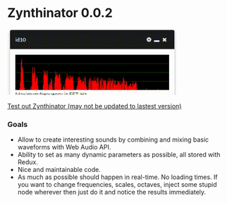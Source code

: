 # Zynthinator 0.0.2

![Alt Text](https://github.com/fredrik-hjarner/Zynthinator/blob/master/2018-01-21-02-27-34.gif)

[Test out Zynthinator (may not be updated to lastest version)](http://fredrikhjarner.se "Test out Zynthinator")

### Goals

- Allow to create interesting sounds by combining and mixing basic waveforms with Web Audio API.
- Ability to set as many dynamic parameters as possible, all stored with Redux.
- Nice and maintainable code.
- As much as possible should happen in real-time. No loading times. If you want to change frequencies, scales, octaves, inject some stupid node wherever then just do it and notice the results immediately.
